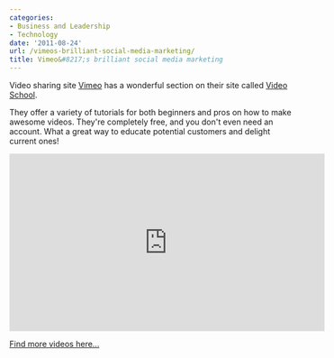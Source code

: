```yaml
---
categories:
- Business and Leadership
- Technology
date: '2011-08-24'
url: /vimeos-brilliant-social-media-marketing/
title: Vimeo&#8217;s brilliant social media marketing
---
```


Video sharing site <a href="http://vimeo.com/">Vimeo</a> has a wonderful section on their site called <a href="http://vimeo.com/videoschool">Video School</a>.

They offer a variety of tutorials for both beginners and pros on how to make awesome videos. They're completely free, and you don't even need an account. What a great way to educate potential customers and delight current ones!

<div class="fluid-vids"><iframe class="alignc" src="https://player.vimeo.com/video/17862673" width="560" height="315" frameborder="0"></iframe></div>

<a href="http://vimeo.com/videoschool">Find more videos here...</a>